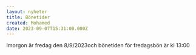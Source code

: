 ```yaml
---
layout: nyheter
title: Bönetider
created: Mohamed
date: 2023-09-07T15:31:00.000Z
---
```

Imorgon är fredag  den 8/9/2023och bönetiden för fredagsbön är kl 13:00
